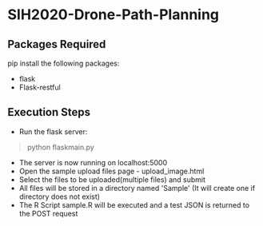 # SIH2020-Drone-Path-Planning

## Packages Required
pip install the following packages:
* flask
* Flask-restful

## Execution Steps

* Run the flask server:
> python flaskmain.py
* The server is now running on localhost:5000
* Open the sample upload files page - upload_image.html
* Select the files to be uploaded(multiple files) and submit
* All files will be stored in a directory named 'Sample' (It will create one if directory does not exist)
* The R Script sample.R will be executed and a test JSON is returned to the POST request
